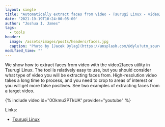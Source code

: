 ```yaml
---
layout: single
title: "Automatically extract faces from video - Tsurugi Linux - video2faces"
date: '2021-10-19T10:24:00-05:00'
author: "Joshua I. James"
tags:
  - tools
header:
  image: /assets/images/posts/headers/faces.jpg
  caption: "Photo by [Jacek Dylag](https://unsplash.com/@dylu?utm_source=unsplash&utm_medium=referral&utm_content=creditCopyText) on [Unsplash](https://unsplash.com/s/photos/text?utm_source=unsplash&utm_medium=referral&utm_content=creditCopyText)"
modified_time: ""
---
```


We show how to extract faces from video with the video2faces utility in Tsurugi Linux. The tool is relatively easy to use, but you should consider what type of video you will be extracting faces from. High-resolution video takes a long time to process, and you need to crop to areas of interest or you will get more false positives. See two examples of extracting faces from a target video.

{% include video id="0Okmu2PTkUA" provider="youtube" %}

Links:

* [Tsurugi Linux](https://tsurugi-linux.org/)